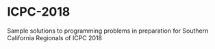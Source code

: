 # ICPC-2018
Sample solutions to programming problems in preparation for Southern California Regionals of ICPC 2018
